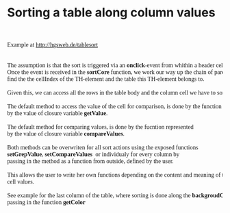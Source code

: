 <h1>Sorting a table along column values</h1>

<pre style="font-family:Verdana">


Example at <a href="http://hgsweb.de/tablesort">http://hgsweb.de/tablesort</a>


The assumption is that the sort is triggered via an <b>onclick</b>-event from whithin a header cell (TH).
Once the event is received in the <b>sortCore</b> function, we work our way up the chain of parent nodes to
find the the cellIndex of the TH-element and the table this TH-element belongs to.

Given this, we can access all the rows in the table body and the column cell we have to sort along.

The default method to access the value of the cell for comparison, is done by the function represented 
by the value of closure variable <b>getValue</b>.  

The default method for comparing values, is done by the fucntion represented 
by the value of closure variable <b>compareValues</b>.  

Both methods can be overwriten for all sort actions using the exposed functions 
<b>setGrepValue</b>, <b>setCompareValues</b>  or individualy for every column by
passing in the method as a function from outside, defined by the user.

This allows the user to write her own functions depending on the content and meaning of the
cell values.

See example for the last column of the table, where sorting is done along the <b>backgroudColor</b>
passing in the function <b>getColor</b> 


